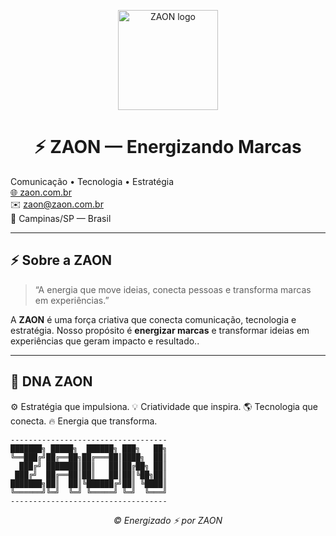 
<p align="center">
  <img src="https://zaon.com.br/wp-content/uploads/2021/02/cropped-ZAON_Fav_Icon-192x192.png" alt="ZAON logo" width="160">
</p>

<h1 align="center">⚡ ZAON — Energizando Marcas</h1>

<p>
  Comunicação • Tecnologia • Estratégia  
  <br>
  <a href="https://zaon.com.br" target="_blank">🌐 zaon.com.br</a>  
  <br>
  ✉️ <a href="mailto:zaon@zaon.com.br">zaon@zaon.com.br</a>  
  <br>
  📍 Campinas/SP — Brasil  
</p>

---

## ⚡ Sobre a ZAON

> “A energia que move ideias, conecta pessoas e transforma marcas em experiências.”

A **ZAON** é uma força criativa que conecta comunicação, tecnologia e estratégia. 
Nosso propósito é **energizar marcas** e transformar ideias em experiências que geram impacto e resultado..

---

## 🧬 DNA ZAON

⚙️  Estratégia que impulsiona.
💡  Criatividade que inspira.
🌎  Tecnologia que conecta.
🔥  Energia que transforma.
```text
-----------------------------------
███████╗ █████╗  ██████╗ ███╗   ██╗
╚══███╔╝██╔══██╗██╔═══██║████╗  ██║
  ███╔╝ ███████║██║   ██║██╔██╗ ██║
 ███╔╝  ██╔══██║██║   ██║██║╚██╗██║
███████╗██║  ██║╚██████╔╝██║ ╚████║
╚══════╝╚═╝  ╚═╝ ╚═════╝ ╚═╝  ╚═══╝
-----------------------------------
```
<p align="center"> <i>© Energizado ⚡ por ZAON</i> </p>
